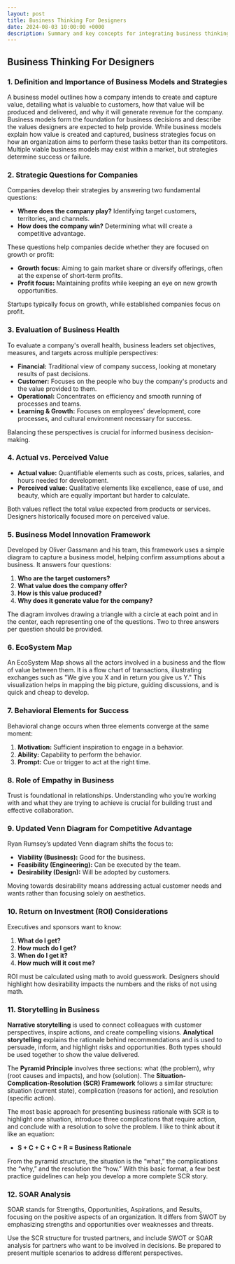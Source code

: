 ```yaml
---
layout: post
title: Business Thinking For Designers
date: 2024-08-03 10:00:00 +0000
description: Summary and key concepts for integrating business thinking into design practices
---
```


## Business Thinking For Designers

### 1. Definition and Importance of Business Models and Strategies

A business model outlines how a company intends to create and capture value, detailing what is valuable to customers, how that value will be produced and delivered, and why it will generate revenue for the company. Business models form the foundation for business decisions and describe the values designers are expected to help provide. While business models explain how value is created and captured, business strategies focus on how an organization aims to perform these tasks better than its competitors. Multiple viable business models may exist within a market, but strategies determine success or failure.

### 2. Strategic Questions for Companies

Companies develop their strategies by answering two fundamental questions:
- **Where does the company play?** Identifying target customers, territories, and channels.
- **How does the company win?** Determining what will create a competitive advantage.

These questions help companies decide whether they are focused on growth or profit:
- **Growth focus:** Aiming to gain market share or diversify offerings, often at the expense of short-term profits.
- **Profit focus:** Maintaining profits while keeping an eye on new growth opportunities.

Startups typically focus on growth, while established companies focus on profit.

### 3. Evaluation of Business Health

To evaluate a company's overall health, business leaders set objectives, measures, and targets across multiple perspectives:
- **Financial:** Traditional view of company success, looking at monetary results of past decisions.
- **Customer:** Focuses on the people who buy the company's products and the value provided to them.
- **Operational:** Concentrates on efficiency and smooth running of processes and teams.
- **Learning & Growth:** Focuses on employees' development, core processes, and cultural environment necessary for success.

Balancing these perspectives is crucial for informed business decision-making.

### 4. Actual vs. Perceived Value

- **Actual value:** Quantifiable elements such as costs, prices, salaries, and hours needed for development.
- **Perceived value:** Qualitative elements like excellence, ease of use, and beauty, which are equally important but harder to calculate.

Both values reflect the total value expected from products or services. Designers historically focused more on perceived value.

### 5. Business Model Innovation Framework

Developed by Oliver Gassmann and his team, this framework uses a simple diagram to capture a business model, helping confirm assumptions about a business. It answers four questions:
1. **Who are the target customers?**
2. **What value does the company offer?**
3. **How is this value produced?**
4. **Why does it generate value for the company?**

The diagram involves drawing a triangle with a circle at each point and in the center, each representing one of the questions. Two to three answers per question should be provided.

### 6. EcoSystem Map

An EcoSystem Map shows all the actors involved in a business and the flow of value between them. It is a flow chart of transactions, illustrating exchanges such as "We give you X and in return you give us Y." This visualization helps in mapping the big picture, guiding discussions, and is quick and cheap to develop.

### 7. Behavioral Elements for Success

Behavioral change occurs when three elements converge at the same moment:
1. **Motivation:** Sufficient inspiration to engage in a behavior.
2. **Ability:** Capability to perform the behavior.
3. **Prompt:** Cue or trigger to act at the right time.

### 8. Role of Empathy in Business

Trust is foundational in relationships. Understanding who you’re working with and what they are trying to achieve is crucial for building trust and effective collaboration.

### 9. Updated Venn Diagram for Competitive Advantage

Ryan Rumsey’s updated Venn diagram shifts the focus to:
- **Viability (Business):** Good for the business.
- **Feasibility (Engineering):** Can be executed by the team.
- **Desirability (Design):** Will be adopted by customers.

Moving towards desirability means addressing actual customer needs and wants rather than focusing solely on aesthetics.

### 10. Return on Investment (ROI) Considerations

Executives and sponsors want to know:
1. **What do I get?**
2. **How much do I get?**
3. **When do I get it?**
4. **How much will it cost me?**

ROI must be calculated using math to avoid guesswork. Designers should highlight how desirability impacts the numbers and the risks of not using math.

### 11. Storytelling in Business

**Narrative storytelling** is used to connect colleagues with customer perspectives, inspire actions, and create compelling visions. **Analytical storytelling** explains the rationale behind recommendations and is used to persuade, inform, and highlight risks and opportunities. Both types should be used together to show the value delivered.

The **Pyramid Principle** involves three sections: what (the problem), why (root causes and impacts), and how (solution). The **Situation-Complication-Resolution (SCR) Framework** follows a similar structure: situation (current state), complication (reasons for action), and resolution (specific action).

The most basic approach for presenting business rationale with SCR is to highlight one situation, introduce three complications that require action, and conclude with a resolution to solve the problem. I like to think about it like an equation:
- **S + C + C + C + R = Business Rationale**

From the pyramid structure, the situation is the “what,” the complications the “why,” and the resolution the “how.” With this basic format, a few best practice guidelines can help you develop a more complete SCR story.

### 12. SOAR Analysis

SOAR stands for Strengths, Opportunities, Aspirations, and Results, focusing on the positive aspects of an organization. It differs from SWOT by emphasizing strengths and opportunities over weaknesses and threats.

Use the SCR structure for trusted partners, and include SWOT or SOAR analysis for partners who want to be involved in decisions. Be prepared to present multiple scenarios to address different perspectives.
```
